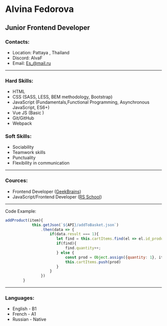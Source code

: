 # Alvina Fedorova

## Junior Frontend Developer

### Contacts:
* Location: Pattaya , Thailand
* Discord: AlvaF
* Email: [Es_@mail.ru](Es_@mail.ru)
***
### Hard Skills:
* HTML
* CSS (SASS, LESS, BEM methodology, Bootstrap)
* JavaScript (Fundamentals,Functional Programming, Asynchronous JavaScript, ES6+)
* Vue JS (Basic )
* Git/GitHub
* Webpack

### Soft Skills:
* Sociability
* Teamwork skills
* Punctuality
* Flexibility in communication
***
### Cources:
* Frontend Developer ([GeekBrains](https://gb.ru/))
* JavaScript/Frontend Developer ([RS School](https://rs.school/))
***

Code Example:
``` JavaScript
addProduct(item){
            this.getJson(`${API}/addToBasket.json`)
                .then(data => {
                    if(data.result === 1){
                       let find = this.cartItems.find(el => el.id_product === item.id_product);
                       if(find){
                           find.quantity++;
                       } else {
                           const prod = Object.assign({quantity: 1}, item);
                           this.cartItems.push(prod)
                       }
                    }
                })
        }
```
***
### Languages:
* English - B1
* French - A1
* Russian - Native